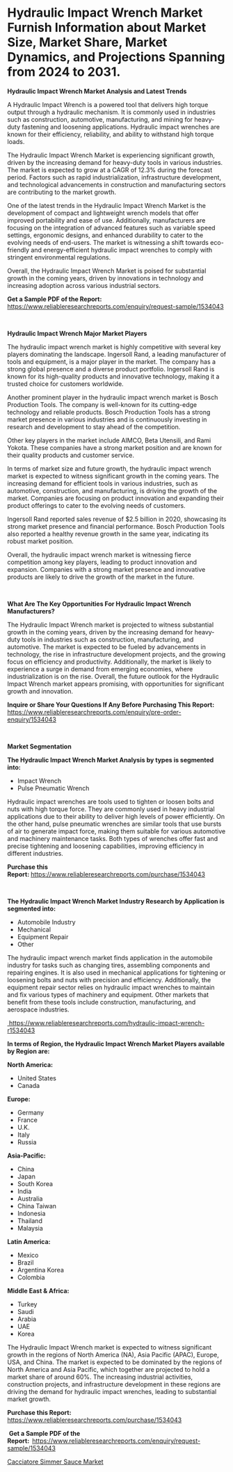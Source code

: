 <p><h1>Hydraulic Impact Wrench Market Furnish Information about Market Size, Market Share, Market Dynamics, and Projections Spanning from 2024 to 2031.</h1></p><p><strong>Hydraulic Impact Wrench Market Analysis and Latest Trends</strong></p>
<p><p>A Hydraulic Impact Wrench is a powered tool that delivers high torque output through a hydraulic mechanism. It is commonly used in industries such as construction, automotive, manufacturing, and mining for heavy-duty fastening and loosening applications. Hydraulic impact wrenches are known for their efficiency, reliability, and ability to withstand high torque loads.</p><p>The Hydraulic Impact Wrench Market is experiencing significant growth, driven by the increasing demand for heavy-duty tools in various industries. The market is expected to grow at a CAGR of 12.3% during the forecast period. Factors such as rapid industrialization, infrastructure development, and technological advancements in construction and manufacturing sectors are contributing to the market growth.</p><p>One of the latest trends in the Hydraulic Impact Wrench Market is the development of compact and lightweight wrench models that offer improved portability and ease of use. Additionally, manufacturers are focusing on the integration of advanced features such as variable speed settings, ergonomic designs, and enhanced durability to cater to the evolving needs of end-users. The market is witnessing a shift towards eco-friendly and energy-efficient hydraulic impact wrenches to comply with stringent environmental regulations. </p><p>Overall, the Hydraulic Impact Wrench Market is poised for substantial growth in the coming years, driven by innovations in technology and increasing adoption across various industrial sectors.</p></p>
<p><strong>Get a Sample PDF of the Report:&nbsp;</strong> <a href="https://www.reliableresearchreports.com/enquiry/request-sample/1534043">https://www.reliableresearchreports.com/enquiry/request-sample/1534043</a></p>
<p>&nbsp;</p>
<p><strong>Hydraulic Impact Wrench Major Market Players</strong></p>
<p><p>The hydraulic impact wrench market is highly competitive with several key players dominating the landscape. Ingersoll Rand, a leading manufacturer of tools and equipment, is a major player in the market. The company has a strong global presence and a diverse product portfolio. Ingersoll Rand is known for its high-quality products and innovative technology, making it a trusted choice for customers worldwide.</p><p>Another prominent player in the hydraulic impact wrench market is Bosch Production Tools. The company is well-known for its cutting-edge technology and reliable products. Bosch Production Tools has a strong market presence in various industries and is continuously investing in research and development to stay ahead of the competition.</p><p>Other key players in the market include AIMCO, Beta Utensili, and Rami Yokota. These companies have a strong market position and are known for their quality products and customer service.</p><p>In terms of market size and future growth, the hydraulic impact wrench market is expected to witness significant growth in the coming years. The increasing demand for efficient tools in various industries, such as automotive, construction, and manufacturing, is driving the growth of the market. Companies are focusing on product innovation and expanding their product offerings to cater to the evolving needs of customers.</p><p>Ingersoll Rand reported sales revenue of $2.5 billion in 2020, showcasing its strong market presence and financial performance. Bosch Production Tools also reported a healthy revenue growth in the same year, indicating its robust market position.</p><p>Overall, the hydraulic impact wrench market is witnessing fierce competition among key players, leading to product innovation and expansion. Companies with a strong market presence and innovative products are likely to drive the growth of the market in the future.</p></p>
<p>&nbsp;</p>
<p><strong>What Are The Key Opportunities For Hydraulic Impact Wrench Manufacturers?</strong></p>
<p><p>The Hydraulic Impact Wrench market is projected to witness substantial growth in the coming years, driven by the increasing demand for heavy-duty tools in industries such as construction, manufacturing, and automotive. The market is expected to be fueled by advancements in technology, the rise in infrastructure development projects, and the growing focus on efficiency and productivity. Additionally, the market is likely to experience a surge in demand from emerging economies, where industrialization is on the rise. Overall, the future outlook for the Hydraulic Impact Wrench market appears promising, with opportunities for significant growth and innovation.</p></p>
<p><strong>Inquire or Share Your Questions If Any Before Purchasing This Report:</strong> <a href="https://www.reliableresearchreports.com/enquiry/pre-order-enquiry/1534043">https://www.reliableresearchreports.com/enquiry/pre-order-enquiry/1534043</a></p>
<p>&nbsp;</p>
<p><strong>Market Segmentation</strong></p>
<p><strong>The Hydraulic Impact Wrench Market Analysis by types is segmented into:</strong></p>
<p><ul><li>Impact Wrench</li><li>Pulse Pneumatic Wrench</li></ul></p>
<p><p>Hydraulic impact wrenches are tools used to tighten or loosen bolts and nuts with high torque force. They are commonly used in heavy industrial applications due to their ability to deliver high levels of power efficiently. On the other hand, pulse pneumatic wrenches are similar tools that use bursts of air to generate impact force, making them suitable for various automotive and machinery maintenance tasks. Both types of wrenches offer fast and precise tightening and loosening capabilities, improving efficiency in different industries.</p></p>
<p><strong>Purchase this Report:&nbsp;</strong><a href="https://www.reliableresearchreports.com/purchase/1534043">https://www.reliableresearchreports.com/purchase/1534043</a></p>
<p>&nbsp;</p>
<p><strong>The Hydraulic Impact Wrench Market Industry Research by Application is segmented into:</strong></p>
<p><ul><li>Automobile Industry</li><li>Mechanical</li><li>Equipment Repair</li><li>Other</li></ul></p>
<p><p>The hydraulic impact wrench market finds application in the automobile industry for tasks such as changing tires, assembling components and repairing engines. It is also used in mechanical applications for tightening or loosening bolts and nuts with precision and efficiency. Additionally, the equipment repair sector relies on hydraulic impact wrenches to maintain and fix various types of machinery and equipment. Other markets that benefit from these tools include construction, manufacturing, and aerospace industries.</p></p>
<p><a href="https://www.reliableresearchreports.com/hydraulic-impact-wrench-r1534043">&nbsp;https://www.reliableresearchreports.com/hydraulic-impact-wrench-r1534043</a></p>
<p><strong>In terms of Region, the Hydraulic Impact Wrench Market Players available by Region are:</strong></p>
<p>
    <p> <strong> North America: </strong>
        <ul>
            <li>United States</li>
            <li>Canada</li>
        </ul>
        </p> 
    <p> <strong> Europe: </strong>
        <ul>
            <li>Germany</li>
            <li>France</li>
            <li>U.K.</li>
            <li>Italy</li>
            <li>Russia</li>
        </ul>
        </p> 
    <p> <strong> Asia-Pacific: </strong>
        <ul>
            <li>China</li>
            <li>Japan</li>
            <li>South Korea</li>
            <li>India</li>
            <li>Australia</li>
            <li>China Taiwan</li>
            <li>Indonesia</li>
            <li>Thailand</li>
            <li>Malaysia</li>
        </ul>
        </p> 
    <p> <strong> Latin America: </strong>
        <ul>
            <li>Mexico</li>
            <li>Brazil</li>
            <li>Argentina Korea</li>
            <li>Colombia</li>
        </ul>
        </p> 
    <p> <strong> Middle East & Africa: </strong>
        <ul>
            <li>Turkey</li>
            <li>Saudi</li>
            <li>Arabia</li>
            <li>UAE</li>
            <li>Korea</li>
        </ul>
    </p>
    </p>
<p><p>The Hydraulic Impact Wrench market is expected to witness significant growth in the regions of North America (NA), Asia Pacific (APAC), Europe, USA, and China. The market is expected to be dominated by the regions of North America and Asia Pacific, which together are projected to hold a market share of around 60%. The increasing industrial activities, construction projects, and infrastructure development in these regions are driving the demand for hydraulic impact wrenches, leading to substantial market growth.</p></p>
<p><strong>Purchase this Report: </strong><a href="https://www.reliableresearchreports.com/purchase/1534043">https://www.reliableresearchreports.com/purchase/1534043</a></p>
<p>&nbsp;<strong>Get a Sample PDF of the Report:&nbsp;&nbsp;</strong><a href="https://www.reliableresearchreports.com/enquiry/request-sample/1534043">https://www.reliableresearchreports.com/enquiry/request-sample/1534043</a></p>
<p><strong></strong></p>
<p><p><a href="https://skillful-vermicelli-b89.notion.site/Cacciatore-Simmer-Sauce-Market-Research-Report-Its-History-and-Forecast-2024-to-2031-11ef35a0b02a4da8a896f1e096903d2e">Cacciatore Simmer Sauce Market</a></p></p>